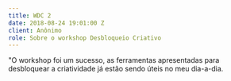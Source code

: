 ```yaml
---
title: WDC 2
date: 2018-08-24 19:01:00 Z
client: Anônimo
role: Sobre o workshop Desbloqueio Criativo
---
```


"O workshop foi um sucesso, as ferramentas apresentadas para desbloquear a criatividade já estão sendo úteis no meu dia-a-dia.